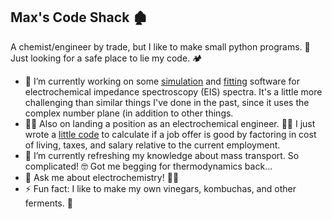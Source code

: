 ## Max's Code Shack 🏚️

A chemist/engineer by trade, but I like to make small python programs. 
🏡 Just looking for a safe place to lie my code. 🏕️

- 🔭 I’m currently working on some <a href="https://github.com/meadem/chemax/blob/845de68d961cf8aa050cccf07b0110a5e4595211/Z_sim.py">simulation</a> and <a href="https://github.com/meadem/chemax/blob/845de68d961cf8aa050cccf07b0110a5e4595211/Z_fit.py">fitting</a> software for electrochemical impedance spectroscopy (EIS) spectra. It's a little more challenging than similar things I've done in the past, since it uses the complex number plane (in addition to other things.
- 🕵️‍♂️ Also on landing a position as an electrochemical engineer. 👨‍🔬 I just wrote a <a href="https://github.com/meadem/random/blob/7c6f177a01aabedc0cac3352cf8505cc320fd035/income_comparison.py">little code</a> to calculate if a job offer is good by factoring in cost of living, taxes, and salary relative to the current employment.
- 🌱 I’m currently refreshing my knowledge about mass transport. So complicated! 🤓 Got me begging for thermodynamics back...
- 💬 Ask me about electrochemistry! 🔌🧪
- ⚡ Fun fact: I like to make my own vinegars, kombuchas, and other ferments. 🦠
